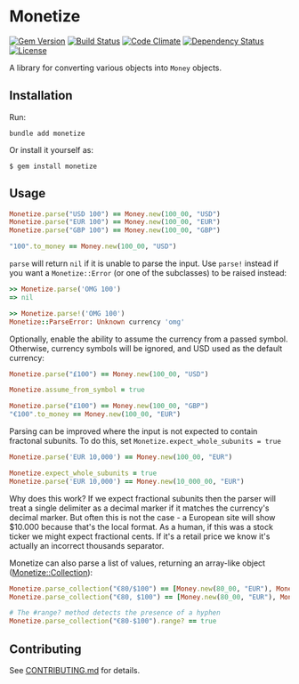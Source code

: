 # Monetize

[![Gem Version](https://badge.fury.io/rb/monetize.svg)](http://badge.fury.io/rb/monetize)
[![Build Status](https://travis-ci.org/RubyMoney/monetize.svg?branch=master)](https://travis-ci.org/RubyMoney/monetize)
[![Code Climate](https://codeclimate.com/github/RubyMoney/monetize.svg)](https://codeclimate.com/github/RubyMoney/monetize)
[![Dependency Status](https://gemnasium.com/RubyMoney/monetize.svg)](https://gemnasium.com/RubyMoney/monetize)
[![License](https://img.shields.io/badge/license-MIT-green.svg)](http://opensource.org/licenses/MIT)

A library for converting various objects into `Money` objects.

## Installation

Run:

    bundle add monetize

Or install it yourself as:

    $ gem install monetize

## Usage

```ruby
Monetize.parse("USD 100") == Money.new(100_00, "USD")
Monetize.parse("EUR 100") == Money.new(100_00, "EUR")
Monetize.parse("GBP 100") == Money.new(100_00, "GBP")

"100".to_money == Money.new(100_00, "USD")
```

`parse` will return `nil` if it is unable to parse the input. Use `parse!` instead if you want a `Monetize::Error` (or one of the subclasses) to be raised instead:

```ruby
>> Monetize.parse('OMG 100')
=> nil

>> Monetize.parse!('OMG 100')
Monetize::ParseError: Unknown currency 'omg'
```

Optionally, enable the ability to assume the currency from a passed symbol. Otherwise, currency symbols will be ignored, and USD used as the default currency:

```ruby
Monetize.parse("£100") == Money.new(100_00, "USD")

Monetize.assume_from_symbol = true

Monetize.parse("£100") == Money.new(100_00, "GBP")
"€100".to_money == Money.new(100_00, "EUR")
```

Parsing can be improved where the input is not expected to contain fractonal subunits.
To do this, set `Monetize.expect_whole_subunits = true`

```ruby
Monetize.parse('EUR 10,000') == Money.new(100_00, "EUR")

Monetize.expect_whole_subunits = true
Monetize.parse('EUR 10,000') == Money.new(10_000_00, "EUR")
```

Why does this work?  If we expect fractional subunits then the parser will treat a single
delimiter as a decimal marker if it matches the currency's decimal marker.  But often 
this is not the case - a European site will show $10.000 because that's the local format.
As a human, if this was a stock ticker we might expect fractional cents.  If it's a retail price we know it's actually an incorrect thousands separator.


Monetize can also parse a list of values, returning an array-like object ([Monetize::Collection](lib/collection.rb)):

```ruby
Monetize.parse_collection("€80/$100") == [Money.new(80_00, "EUR"), Money.new(100_00, "USD")]
Monetize.parse_collection("€80, $100") == [Money.new(80_00, "EUR"), Money.new(100_00, "USD")]

# The #range? method detects the presence of a hyphen
Monetize.parse_collection("€80-$100").range? == true
```

## Contributing

See [CONTRIBUTING.md](CONTRIBUTING.md) for details.
